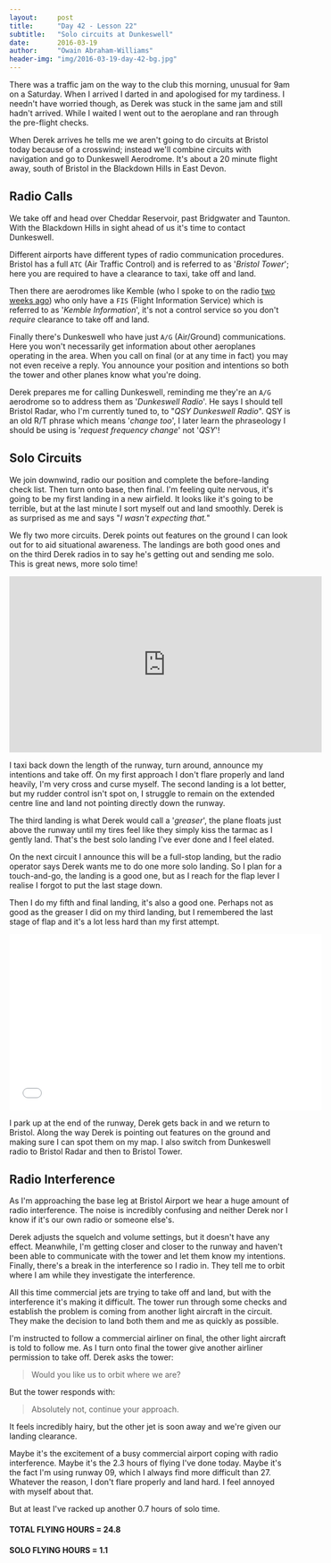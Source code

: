 ```yaml
---
layout:     post
title:      "Day 42 - Lesson 22"
subtitle:   "Solo circuits at Dunkeswell"
date:       2016-03-19
author:     "Owain Abraham-Williams"
header-img: "img/2016-03-19-day-42-bg.jpg"
---
```


There was a traffic jam on the way to the club this morning, unusual for 9am on a
Saturday. When I arrived I darted in and apologised for my tardiness. I needn't have
worried though, as Derek was stuck in the same jam and still hadn't arrived. While I
waited I went out to the aeroplane and ran through the pre-flight checks.

When Derek arrives he tells me we aren't going to do circuits at Bristol today because of
a crosswind; instead we'll combine circuits with navigation and go to Dunkeswell
Aerodrome. It's about a 20 minute flight away, south of Bristol in the Blackdown Hills in
East Devon.

## Radio Calls

We take off and head over Cheddar Reservoir, past Bridgwater and Taunton. With the
Blackdown Hills in sight ahead of us it's time to contact Dunkeswell.

Different airports have different types of radio communication procedures. Bristol has a
full `ATC` (Air Traffic Control) and is referred to as '*Bristol Tower*'; here you are
required to have a clearance to taxi, take off and land.

Then there are aerodromes like Kemble (who I spoke to on the radio
[two weeks ago](/2016/03/05/day-39-lesson20-navex-to-kemble/)) who only have a `FIS`
(Flight Information Service) which is referred to as '*Kemble Information*', it's not a
control service so you don't *require* clearance to take off and land.

Finally there's Dunkeswell who have just `A/G` (Air/Ground) communications. Here you won't
necessarily get information about other aeroplanes operating in the area. When you call on
final (or at any time in fact) you may not even receive a reply. You announce your
position and intentions so both the tower and other planes know what you're doing.

Derek prepares me for calling Dunkeswell, reminding me they're an `A/G` aerodrome so to
address them as '*Dunkeswell Radio*'. He says I should tell Bristol Radar, who I'm
currently tuned to, to "*QSY Dunkeswell Radio*". QSY is an old R/T phrase which means
'*change too*', I later learn the phraseology I should be using is '*request frequency
change*' not '*QSY*'!

## Solo Circuits

We join downwind, radio our position and complete the before-landing check list. Then turn
onto base, then final. I'm feeling quite nervous, it's going to be my first landing in a
new airfield. It looks like it's going to be terrible, but at the last minute I sort
myself out and land smoothly. Derek is as surprised as me and says "*I wasn't expecting
that.*"

We fly two more circuits. Derek points out features on the ground I can look out for to
aid situational awareness. The landings are both good ones and on the third Derek radios
in to say he's getting out and sending me solo. This is great news, more solo time!

<iframe width="560" height="315" src="https://www.youtube.com/embed/bjD2Hw7g_NA" frameborder="0" allowfullscreen></iframe>

I taxi back down the length of the runway, turn around, announce my intentions and take
off. On my first approach I don't flare properly and land heavily, I'm very cross and
curse myself. The second landing is a lot better, but my rudder control isn't spot on, I
struggle to remain on the extended centre line and land not pointing directly down the
runway.

The third landing is what Derek would call a '*greaser*', the plane floats just above the
runway until my tires feel like they simply kiss the tarmac as I gently land. That's the
best solo landing I've ever done and I feel elated.

On the next circuit I announce this will be a full-stop landing, but the radio operator
says Derek wants me to do one more solo landing. So I plan for a touch-and-go, the landing
is a good one, but as I reach for the flap lever I realise I forgot to put the last stage
down.

Then I do my fifth and final landing, it's also a good one. Perhaps not as good as the
greaser I did on my third landing, but I remembered the last stage of flap and it's a lot
less hard than my first attempt.

<iframe width="560" height="315" src="/maps/2016-03-19-day-42-lesson-22-map.html" frameborder="0"></iframe>

I park up at the end of the runway, Derek gets back in and we return to Bristol. Along the
way Derek is pointing out features on the ground and making sure I can spot them on my
map. I also switch from Dunkeswell radio to Bristol Radar and then to Bristol Tower.

## Radio Interference

As I'm approaching the base leg at Bristol Airport we hear a huge amount of radio
interference. The noise is incredibly confusing and neither Derek nor I know if it's our
own radio or someone else's.

Derek adjusts the squelch and volume settings, but it doesn't have any effect. Meanwhile,
I'm getting closer and closer to the runway and haven't been able to communicate with the
tower and let them know my intentions. Finally, there's a break in the interference so I
radio in. They tell me to orbit where I am while they investigate the interference.

All this time commercial jets are trying to take off and land, but with the interference
it's making it difficult. The tower run through some checks and establish the problem is
coming from another light aircraft in the circuit. They make the decision to land both
them and me as quickly as possible.

I'm instructed to follow a commercial airliner on final, the other light aircraft is told
to follow me. As I turn onto final the tower give another airliner permission to take off.
Derek asks the tower:

> Would you like us to orbit where we are?

But the tower responds with:

> Absolutely not, continue your approach.

It feels incredibly hairy, but the other jet is soon away and we're given our landing
clearance.

Maybe it's the excitement of a busy commercial airport coping with radio interference.
Maybe it's the 2.3 hours of flying I've done today. Maybe it's the fact I'm using runway
09, which I always find more difficult than 27. Whatever the reason, I don't flare
properly and land hard. I feel annoyed with myself about that.

But at least I've racked up another 0.7 hours of solo time.

#### TOTAL FLYING HOURS = 24.8

#### SOLO FLYING HOURS = 1.1